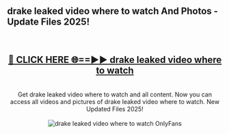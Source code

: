 <h2>drake leaked video where to watch And Photos - Update Files 2025!</h2>
<br>
<div align="center">
<h2><a href="https://linkcuts.com/hfmhzwbr" rel="nofollow">🔴 CLICK HERE 🌐==►► drake leaked video where to watch</a></h2>
<br>
Get drake leaked video where to watch and all content. Now you can access all videos and pictures of drake leaked video where to watch. New Updated Files 2025!
<br>
<br>
<a href="https://linkcuts.com/hfmhzwbr" rel="nofollow" data-target="animated-image.originalLink"><img src="https://i.ibb.co.com/WyWwxjT/player-gif2.gif" alt="drake leaked video where to watch OnlyFans" style="max-width: 100%; display: inline-block;" data-target="animated-image.originalImage"></a>
</div>
<br>
